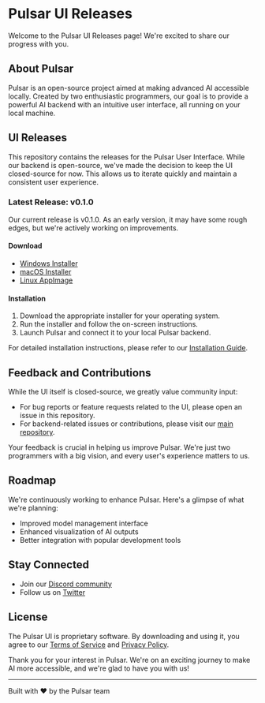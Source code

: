 # Pulsar UI Releases

Welcome to the Pulsar UI Releases page! We're excited to share our progress with you.

## About Pulsar

Pulsar is an open-source project aimed at making advanced AI accessible locally. Created by two enthusiastic programmers, our goal is to provide a powerful AI backend with an intuitive user interface, all running on your local machine.

## UI Releases

This repository contains the releases for the Pulsar User Interface. While our backend is open-source, we've made the decision to keep the UI closed-source for now. This allows us to iterate quickly and maintain a consistent user experience.

### Latest Release: v0.1.0

Our current release is v0.1.0. As an early version, it may have some rough edges, but we're actively working on improvements.

#### Download

- [Windows Installer](link-to-windows-installer)
- [macOS Installer](link-to-macos-installer)
- [Linux AppImage](link-to-linux-appimage)

#### Installation

1. Download the appropriate installer for your operating system.
2. Run the installer and follow the on-screen instructions.
3. Launch Pulsar and connect it to your local Pulsar backend.

For detailed installation instructions, please refer to our [Installation Guide](link-to-installation-guide).

## Feedback and Contributions

While the UI itself is closed-source, we greatly value community input:

- For bug reports or feature requests related to the UI, please open an issue in this repository.
- For backend-related issues or contributions, please visit our [main repository](link-to-main-repo).

Your feedback is crucial in helping us improve Pulsar. We're just two programmers with a big vision, and every user's experience matters to us.

## Roadmap

We're continuously working to enhance Pulsar. Here's a glimpse of what we're planning:

- Improved model management interface
- Enhanced visualization of AI outputs
- Better integration with popular development tools


## Stay Connected

- Join our [Discord community](link-to-discord)
- Follow us on [Twitter](link-to-twitter)

## License

The Pulsar UI is proprietary software. By downloading and using it, you agree to our [Terms of Service](link-to-terms) and [Privacy Policy](link-to-privacy-policy).

Thank you for your interest in Pulsar. We're on an exciting journey to make AI more accessible, and we're glad to have you with us!

---

Built with ❤️ by the Pulsar team
